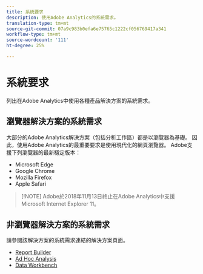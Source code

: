 ```yaml
---
title: 系統要求
description: 使用Adobe Analytics的系統需求。
translation-type: tm+mt
source-git-commit: 07a9c983b0efa6e75765c1222cf056769417a341
workflow-type: tm+mt
source-wordcount: '111'
ht-degree: 25%

---
```



# 系統要求

列出在Adobe Analytics中使用各種產品解決方案的系統需求。

## 瀏覽器解決方案的系統需求

大部分的Adobe Analytics解決方案（包括分析工作區）都是以瀏覽器為基礎。 因此，使用Adobe Analytics的最重要要求是使用現代化的網頁瀏覽器。 Adobe支援下列瀏覽器的最新穩定版本：

* Microsoft Edge
* Google Chrome
* Mozilla Firefox
* Apple Safari

>[!NOTE] Adobe於2018年11月13日終止在Adobe Analytics中支援Microsoft Internet Explorer 11。

## 非瀏覽器解決方案的系統需求

請參閱該解決方案的系統需求連結的解決方案頁面。

* [Report Builder](/help/analyze/report-builder/setup/system-requirements.md)
* [Ad Hoc Analysis](/help/analyze/ad-hoc-analysis/c-getting-started.md)
* [Data Workbench](https://docs.adobe.com/content/help/zh-Hant/data-workbench/using/install/c-data-workbench-client-install.html)
